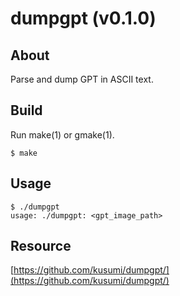 dumpgpt (v0.1.0)
=======

## About

Parse and dump GPT in ASCII text.

## Build

Run make(1) or gmake(1).

    $ make

## Usage

    $ ./dumpgpt
    usage: ./dumpgpt: <gpt_image_path>

## Resource

[https://github.com/kusumi/dumpgpt/](https://github.com/kusumi/dumpgpt/)
